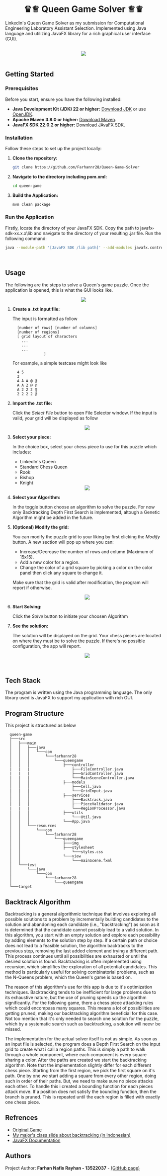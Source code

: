 <h1 align="center">♛♕ Queen Game Solver ♕♛</h1>

Linkedin's Queen Game Solver as my submission for Computational Engineering Laboratory Assistant Selection. Implemented using Java language and utilizing JavaFX library for a rich graphical user interface (GUI).

<br>

<div align="center">
  <img src="img/Top.png"/> <br />
</div>

<br>

## Getting Started

### Prerequisites

Before you start, ensure you have the following installed:

- **Java Development Kit (JDK) 22 or higher:** [Download JDK](https://www.oracle.com/java/technologies/downloads/#java22) or use [OpenJDK](https://openjdk.java.net/).
- **Apache Maven 3.8.0 or higher:** [Download Maven](https://maven.apache.org/download.cgi).
- **JavaFX SDK 22.0.2 or higher:** [Download JAvaFX SDK](https://jdk.java.net/javafx22/).

### Installation

Follow these steps to set up the project locally:

1. **Clone the repository:**
   ```bash
   git clone https://github.com/Farhannr28/Queen-Game-Solver

2. **Navigate to the directory including pom.xml:**
   ```bash
   cd queen-game

3. **Build the Application:**
   ```bash
   mvn clean package

### Run the Application

  Firstly, locate the directory of your JavaFX SDK. Copy the path to javafx-sdk-xx.x.x\lib and navigate to the directory of your resulting .jar file. Run the following command:
  
  ```bash
  java --module-path '[JavaFX SDK /lib path]' --add-modules javafx.controls,javafx.fxml -jar queengame-1.0-SNAPSHOT.jar
  ```

<br>

## Usage

The following are the steps to solve a Queen's game puzzle. Once the application is opened, this is what the GUI looks like.

<div align="center">
  <img src="img/Main.png"/> <br />
</div>

1. **Create a .txt input file:**

   The input is formatted as follow

   ```
     [number of rows] [number of columns]
     [number of regions]
     [ grid layout of characters
       ...
       ...
       ...
                 ]
   ```

   For example, a simple testcase might look like

   ```
     4 5
     3
     A A A @ @
     A A 2 @ @
     A 2 2 2 @
     2 2 2 2 @
   ```

2. **Import the .txt file:**

   Click the *Select File* button to open File Selector window. If the input is valid, your grid will be displayed as follow

   <div align="center">
     <img src="img/Grid.png"/> <br />
   </div>

3. **Select your piece:**

   In the choice box, select your chess piece to use for this puzzle which includes:
   - LinkedIn's Queen
   - Standard Chess Queen
   - Rook
   - Bishop
   - Knight

   <div align="center">
     <img src="img/Piece.png"/> <br />
   </div>

4. **Select your Algorithm:**

   In the toggle button choose an algorithm to solve the puzzle. For now only Backtracking Depth First Search is implemented, altough a Genetic Algorithm might be added in the future.

5. **(Optional) Modify the grid:**

    You can modify the puzzle grid to your liking by first clicking the *Modify* button. A new section will pop up where you can:
    - Increase/Decrease the number of rows and column (Maximum of 15x15).
    - Add a new color for a region.
    - Change the color of a grid square by picking a color on the color panel then click any square to change it.

    Make sure that the grid is valid after modification, the program will report if otherwise.
     <div align="center">
       <img src="img/Modify.png"/> <br />
     </div>

  6. **Start Solving:**
     
     Click the *Solve* button to initiate your choosen Algorithm
  
  7. **See the solution:**
  
     The solution will be displayed on the grid. Your chess pieces are located on where they must be to solve the puzzle. If there's no possible configuration, the app will report.
  
     <div align="center">
       <img src="img/Solution.png"/> <br />
     </div>

<br>

## Tech Stack
  The program is written using the Java programming language. The only library used is JavaFX to support my application with rich GUI.


## Program Structure
  This project is structured as below
  ```
    queen-game
    ├───src
    │   ├───main
    │   │   ├───java
    │   │   │   └───com
    │   │   │       └───farhannr28
    │   │   │           └───queengame
    │   │   │               ├───controller
    |   |   |                   ├───FileController.java
    |   |   |                   ├───GridController.java
    |   |   |                   └───MainSceneController.java
    │   │   │               ├───models
    │   │   │                   ├───Cell.java
    |   |   |                   └───GridInput.java
    │   │   │               ├───services
    │   │   │                   ├───Backtrack.java
    |   |   |                   ├───PieceValidator.java
    |   |   |                   └───RegionProcessor.java
    │   │   │               ├───utils
    │   │   │                   └───Util.java
    │   │   │               └───App.java
    │   │   └───resources
    │   │       └───com
    │   │           └───farhannr28
    │   │               └───queengame
    │   │                   ├───img
    │   │                   ├───stylesheet
    │   │                       └───styles.css
    │   │                   └───view
    │   │                       └───mainScene.fxml
    │   └───test
    │       └───java
    │           └───com
    │               └───farhannr28
    │                   └───queengame
    └───target
  ```

## Backtrack Algorithm
  Backtracking is a general algorithmic technique that involves exploring all possible solutions to a problem by incrementally building candidates to the solution and abandoning each candidate (i.e., "backtracking") as soon as it is determined that the candidate cannot possibly lead to a valid solution. In this algorithm, you start with an empty solution and explore each possibility by adding elements to the solution step by step. If a certain path or choice does not lead to a feasible solution, the algorithm backtracks to the previous step, removing the last added element and trying a different path. This process continues until all possibilities are exhausted or until the desired solution is found. Backtracking is often implemented using recursion, which simplifies the exploration of all potential candidates.  This method is particularly useful for solving combinatorial problems, such as the N-Queens problem, which the Queen's game is based on.
  
  The reason of this algorithm's use for this app is due to it's optimization techniques. Backtracking tends to be inefficient for large problems due to its exhaustive nature, but the use of pruning speeds up the algorithm significantly. For the following game, there a chess piece attacking rules which could encompass many squares. This means a lot of possibilities are getting pruned, making our backtracking algorithm beneficial for this case. Not too mention that it's only needed to search one solution for the puzzle, which by a systematic search such as backtracking, a solution will neevr be missed.

  The implementation for the actual solver itself is not as simple. As soon as an input file is selected, the program does a Depth First Search on the input grid to create what i call a region paths. This is simply a path to walk through a whole component, where each component is every square sharing a color. After the paths are created we start the backtracking algorithm. Note that the implementation slightly differ for each different chess piece. Starting from the first region, we pick the first square on it's path. One by one we start adding a square from every other region, doing such in order of their paths. But, we need to make sure no piece attacks each other. To handle this i created a bounding function for each pieces attack move. If a position does not satisfy the bounding function, then the branch is pruned. This is repeated until the each region is filled with exactly one chess piece.
  
## Refrences
  - [Original Game](https://www.linkedin.com/games/queens/)
  - [My major's class slide about backtracking (in Indonesian)](https://informatika.stei.itb.ac.id/~rinaldi.munir/Stmik/2020-2021/Algoritma-backtracking-2021-Bagian1.pdf)
  - [JavaFX Documentation](https://openjfx.io/)

## Authors

Project Author: **Farhan Nafis Rayhan - 13522037** - [(GitHub page)](https://github.com/Farhannr28)
